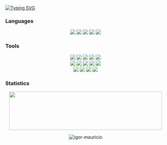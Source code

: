 <a href="https://git.io/typing-svg"><img src="https://readme-typing-svg.demolab.com?font=Press+Start+2P&pause=1000&color=FFFFFF&width=435&lines=Hey%2C+I'm+Igor!;Welcome+to+my+repo;I+love+coding" alt="Typing SVG" /></a>
### Languages
<div align="center">
	<img src="https://img.shields.io/badge/-Go-404040?style=for-the-badge&logo=go&logoColor=6ed8e5&labelColor=282828">
	<img src="https://img.shields.io/badge/c-404040?style=for-the-badge&logo=c&logoColor=c58545&labelColor=282828">
	<img src="https://img.shields.io/badge/c++-404040?style=for-the-badge&logo=c%2B%2B&logoColor=c58545&labelColor=282828">
	<img src="https://img.shields.io/badge/-Python-404040?style=for-the-badge&logo=python&logoColor=ffd948&labelColor=282828">
	<img src="https://img.shields.io/badge/-TypeScript-404040?style=for-the-badge&logo=typescript&logoColor=087ecf&labelColor=282828">
</div>

### Tools
<div align="center">
	<img src="https://img.shields.io/badge/-Git-404040?style=for-the-badge&logo=git&logoColor=f15538&labelColor=282828">
	<img src="https://img.shields.io/badge/Docker-404040?style=for-the-badge&logo=docker&logoColor=1abffa&labelColor=282828">
	<img src="https://img.shields.io/badge/Portainer-404040?style=for-the-badge&logo=portainer&logoColor=1abffa&labelColor=282828">
	<img src="https://img.shields.io/badge/-PostgreSQL-404040?style=for-the-badge&logo=PostgreSQL&logoColor=1abffa&labelColor=282828">
	<img src="https://img.shields.io/badge/-SQLite-404040?style=for-the-badge&logo=sqlite&logoColor=1abffa&labelColor=282828">
</div>
<div align="center">
	<img src="https://img.shields.io/badge/-Figma-404040?style=for-the-badge&logo=figma&logoColor=ffffff&labelColor=282828">
	<img src="https://img.shields.io/badge/-Tailwind CSS-404040?style=for-the-badge&logo=tailwindcss&logoColor=1abffa&labelColor=282828">
	<img src="https://img.shields.io/badge/-React-404040?style=for-the-badge&logo=react&logoColor=1abffa&labelColor=282828">
	<img src="https://img.shields.io/badge/-Flask-404040?style=for-the-badge&logo=flask&logoColor=ffffff&labelColor=282828">
	<img src="https://img.shields.io/badge/-Wails-404040?style=for-the-badge&logo=wails&logoColor=e63835&labelColor=282828">
</div>
<div align="center">
	<img src="https://img.shields.io/badge/-Node red-404040?style=for-the-badge&logo=node-red&logoColor=e63835&labelColor=282828">
	<img src="https://img.shields.io/badge/-ESP 32-404040?style=for-the-badge&logo=espressif&logoColor=e63835&labelColor=282828">
	<img src="https://img.shields.io/badge/-Arduino-404040?style=for-the-badge&logo=arduino&logoColor=089a9f&labelColor=282828">
	<img src="https://img.shields.io/badge/-PlatformIO-404040?style=for-the-badge&logo=platformio&logoColor=ff7f00&labelColor=282828">
</div>

### Statistics
<div align="center">
	<img 
	style="width: 480px; height:120px;"
	src="https://github-profile-trophy.vercel.app/?username=igor-mauricio&column=4&title=MultiLanguage,Repositories,Experience,Commits">
</div>
<p align="center"><img align="center" src="https://github-readme-streak-stats.herokuapp.com/?user=igor-mauricio&" alt="igor-mauricio" /></p>
